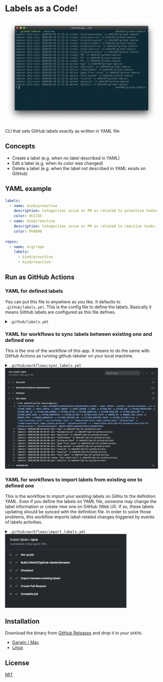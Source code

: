 Labels as a Code!
=================

![](demo.png)

CLI that sets GitHub labels exactly as written in YAML file

## Concepts

- Create a label (e.g. when no label described in YAML)
- Edit a label (e.g. when its color was changed)
- Delete a label (e.g. when the label not described in YAML exists on GitHub)

## YAML example

```yaml
labels:
  - name: kind/proactive
    description: Categorizes issue or PR as related to proactive tasks.
    color: 9CCC65
  - name: kind/reactive
    description: Categorizes issue or PR as related to reactive tasks.
    color: FFA000

repos:
  - name: org/repo
    labels:
      - kind/proactive
      - kind/reactive
```

## Run as GitHub Actions

### YAML for defined labels

You can put this file to anywhere as you like. It defaults to `.github/labels.yml`. This is the config file to define the labels. Basically it means GitHub labels are configured as this file defines.

<details><summary><code>.github/labels.yml</code></summary>
</br>

```yaml
labels:
- name: help wanted
  description: Extra attention is needed
  color: "008672"
- name: bug
  description: Something isn't working
  color: fc2929
- name: enhancement
  description: New feature or request
  color: 84b6eb
- name: question
  description: Further information is requested
  color: cc317c
repos:
- name: user/repo
  labels:
  - help wanted
  - bug
  - enhancement
  - question
```

</details>

### YAML for workflows to sync labels between existing one and defined one

This is the one of the workflow of this app.
It means to do the same with GitHub Actions as running github-labeler on your local machine.

<details><summary><code>.github/workflows/sync_labels.yml</code></summary>
</br>

```yaml
name: Sync labels

on:
  push:
    branches:
      - master
    paths:
      - .github/labels.yml

jobs:
  sync:
    runs-on: ubuntu-latest
    steps:
      - name: Checkout
        uses: actions/checkout@1.0.0
      - name: Sync labels
        uses: b4b4r07/github-labeler@master
        env:
          GITHUB_TOKEN: ${{ secrets.GITHUB_TOKEN }}
```

</details>

<img src="ga-sync.png">

### YAML for workflows to import labels from existing one to defined one

This is the workflow to import your existing labels on GitHu to the definition YAML.
Even if you define the labels on YAML file, someone may change the label information or create new one on GitHub (Web UI). If so, these labels updating should be synced with the definition file. In order to solve those problems, this workflow imports label-related changes triggered by events of labels activities.

<details><summary><code>.github/workflows/import_labels.yml</code></summary>
</br>

```yaml
name: Import labels

on:
  label:
    types:
      - created
      - edited
      - deleted

jobs:
  sync:
    runs-on: ubuntu-latest
    steps:
      - name: Checkout
        uses: actions/checkout@1.0.0
      - name: Import between existing labels
        uses: b4b4r07/github-labeler@master
        with:
          import: 'true'
        env:
          GITHUB_TOKEN: ${{ secrets.GITHUB_TOKEN }}
      - name: Create Pull Request
        uses: peter-evans/create-pull-request@v1
        with:
          token: ${{ secrets.GITHUB_TOKEN }}
          commit-message: "Import existing labels"
          title: "Import existing labels"
          body: |
            ## WHAT
            This pull request was created by [create-pull-request](https://github.com/peter-evans/create-pull-request).
            ## WHY
            Current labels.yaml and existing labels don't match.
          branch: import-labels
          branch-suffix: timestamp
```

</details>

<img src="ga-import.png" width="400">

## Installation

Download the binary from [GitHub Releases][release] and drop it in your `$PATH`.

- [Darwin / Mac][release]
- [Linux][release]

## License

[MIT][license]

[release]: https://github.com/b4b4r07/github-labeler/releases/latest
[license]: https://b4b4r07.mit-license.org
